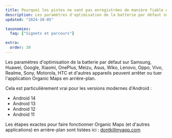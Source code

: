 ```yaml
---
title: Pourquoi les pistes ne sont pas enregistrées de manière fiable en arrière-plan sur Android ?
description: Les paramètres d'optimisation de la batterie par défaut sur Samsung, Huawei, Google, Xiaomi, OnePlus, Meizu, Asus, Wiko, Lenovo, Oppo, Vivo, Realme, Sony, Motorola, HTC et d'autres appareils peuvent arrêter ou tuer l'application Organic Maps en arrière-plan.
updated: "2024-10-05"

taxonomies:
  faq: ["Signets et parcours"]

extra:
  order: 30
---
```


Les paramètres d'optimisation de la batterie par défaut sur Samsung, Huawei, Google, Xiaomi, OnePlus, Meizu, Asus, Wiko, Lenovo, Oppo, Vivo, Realme, Sony, Motorola, HTC et d'autres appareils peuvent arrêter ou tuer l'application Organic Maps en arrière-plan.

Cela est particulièrement vrai pour les versions modernes d'Android :
- Android 14
- Android 13
- Android 12
- Android 11

Les étapes exactes pour faire fonctionner Organic Maps (et d'autres applications) en arrière-plan sont listées ici : [dontkillmyapp.com](https://dontkillmyapp.com)
